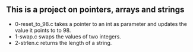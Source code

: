 ## This is a project on pointers, arrays and strings
* 0-reset_to_98.c takes a pointer to an int as parameter and updates the value it points to to 98.
* 1-swap.c swaps the values of two integers.
* 2-strlen.c returns the length of a string.
